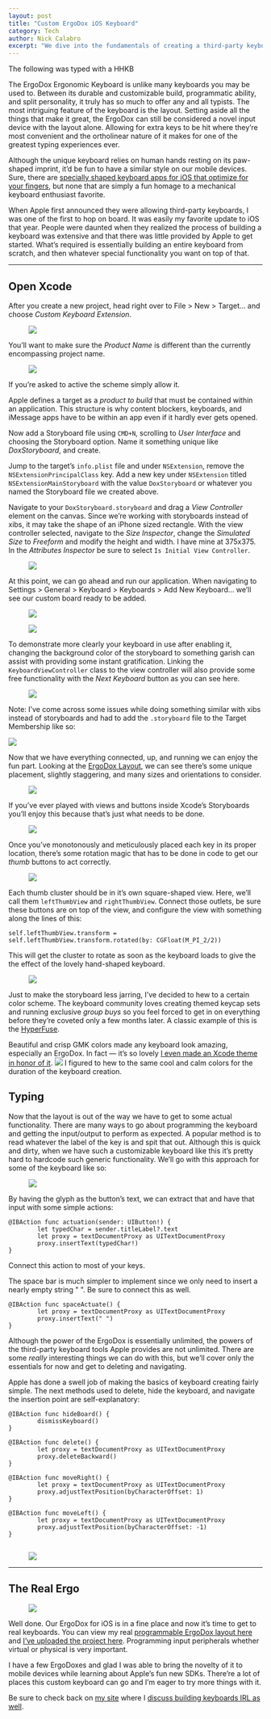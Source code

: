 ```yaml
---
layout: post
title: "Custom ErgoDox iOS Keyboard"
category: Tech
author: Nick Calabro
excerpt: "We dive into the fundamentals of creating a third-party keyboard for iOS while having some fun making it just like the fan-favorite: ErgoDox."
---
```


<meta name="twitter:card" content="summary" />
<meta name="twitter:site" content="@NickCalabs" />
<meta name="twitter:title" content="{{ page.title }}" />
<meta name="twitter:description" content="Nick Calabro's Blog" />

<div class="message">The following was typed with a HHKB</div>

<p>The ErgoDox Ergonomic Keyboard is unlike many keyboards you may be used to. Between its durable and customizable build, programmatic ability, and split personality, it truly has so much to offer any and all typists. The most intriguing feature of the keyboard is the layout. Setting aside all the things that make it great, the ErgoDox can still be considered a novel input device with the layout alone. Allowing for extra keys to be hit where they’re most convenient and the ortholinear nature of it makes for one of the greatest typing experiences ever. </p>

<p>Although the unique keyboard relies on human hands resting on its paw-shaped imprint, it’d be fun to have a similar style on our mobile devices. Sure, there are <a href="https://itunes.apple.com/us/app/word-flow-keyboard-english/id1077864246?mt=8">specially shaped keyboard apps for iOS that optimize for your fingers</a>, but none that are simply a fun homage to a mechanical keyboard enthusiast favorite.</p>

<p>When Apple first announced they were allowing third-party keyboards, I was one of the first to hop on board. It was easily my favorite update to iOS that year. People were daunted when they realized the process of building a keyboard was extensive and that there was little provided by Apple to get started. What’s required is essentially building an entire keyboard from scratch, and then whatever special functionality you want on top of that. </p>

<hr />

<h2>Open Xcode</h2>

<p>After you create a new project, head right over to File &gt; New &gt; Target… and choose <em>Custom Keyboard Extension</em>.</p>

<figure><img src="img/targetdox.png"/></figure>

<p>You’ll want to make sure the <em>Product Name</em> is different than the currently encompassing project name. </p>

<figure><img src="img/nametargetdox.png"/></figure>

<p>If you’re asked to active the scheme simply allow it. </p>

<div class="message"><p>Apple defines a target as a <em>product to build</em> that must be contained within an application. This structure is why content blockers, keyboards, and iMessage apps have to be within an app even if it hardly ever gets opened.</p></div>

<p>Now add a Storyboard file using <code>CMD+N</code>, scrolling to <em>User Interface</em> and choosing the Storyboard option. Name it something unique like <em>DoxStoryboard</em>, and create. </p>

<p>Jump to the target’s <code>info.plist</code> file and under <code>NSExtension</code>, remove the <code>NSExtensionPrincipalClass</code> key. Add a new key under <code>NSExtension</code> titled <code>NSExtensionMainStoryboard</code> with the value <code>DoxStoryboard</code> or whatever you named the Storyboard file we created above. </p>

<p>Navigate to your <code>DoxStoryboard.storyboard</code> and drag a <em>View Controller</em> element on the canvas. Since we’re working with storyboards instead of xibs, it may take the shape of an iPhone sized rectangle. With the view controller selected, navigate to the <em>Size Inspector</em>, change the <em>Simulated Size</em> to <em>Freeform</em> and modify the height and width. I have mine at 375x375. In the <em>Attributes Inspector</em> be sure to select <code>Is Initial View Controller</code>. </p>

<figure><img src="img/emptystoryboarddox.png"/></figure>

<p>At this point, we can go ahead and run our application. When navigating to Settings &gt; General &gt; Keyboard &gt; Keyboards &gt; Add New Keyboard… we’ll see our custom board ready to be added. </p>

<figure><img src="img/addnewkeydox.png"/></figure>

<figure><img src="img/selectkeydox.png"/></figure>

<p>To demonstrate more clearly your keyboard in use after enabling it, changing the background color of the storyboard to something garish can assist with providing some instant gratification. Linking the <code>KeyboardViewController</code> class to the view controller will also provide some free functionality with the <em>Next Keyboard</em> button as you can see here.</p>

<figure><img src="img/keydoxinuse.png"/></figure>

<div class="message"><p>Note: I’ve come across some issues while doing something similar with xibs instead of storyboards and had to add the <code>.storyboard</code> file to the Target Membership like so:</p>
<p><img src="img/targetmembdox.png"/></p></div>

<p>Now that we have everything connected, up, and running we can enjoy the fun part. Looking at the <a href="https://www.massdrop.com/configurator/ergodox">ErgoDox Layout</a>, we can see there’s some unique placement, slightly staggering, and many sizes and orientations to consider. </p>

<figure><img src="img/emptdoxlayout.png"/></figure>

<p>If you’ve ever played with views and buttons inside Xcode’s Storyboards you’ll enjoy this because that’s just what needs to be done. </p>

<figure><img src="img/redbuttonsdox.png"/></figure>

<p>Once you’ve monotonously and meticulously placed each key in its proper location, there’s some rotation magic that has to be done in code to get our <em>thumb</em> buttons to act correctly. </p>

<figure><img src="img/clusterviewdox.png"/></figure>

<p>Each thumb cluster should be in it’s own square-shaped view. Here, we’ll call them <code>leftThumbView</code> and <code>rightThumbView</code>. Connect those outlets, be sure these buttons are on top of the view, and configure the view with something along the lines of this:</p>

<pre><code>self.leftThumbView.transform = self.leftThumbView.transform.rotated(by: CGFloat(M_PI_2/2))
</code></pre>

<p>This will get the cluster to rotate as soon as the keyboard loads to give the the effect of the lovely hand-shaped keyboard. </p>

<figure><img src="img/outlineviewdox.png"/></figure>

<div class="message"><p>Just to make the storyboard less jarring, I’ve decided to hew to a certain color scheme. The keyboard community loves creating themed keycap sets and running exclusive <em>group buys</em> so you feel forced to get in on everything before they’re coveted only a few months later. A classic example of this is the <a href="https://originative.co/products/hyperfuse">HyperFuse</a>.</p>

<p>Beautiful and crisp GMK colors made any keyboard look amazing, especially an ErgoDox. In fact — it’s so lovely <a href="https://github.com/NickCalabs/Hyperfuse">I even made an Xcode theme in honor of it</a>. <img src="img/hyperdox.png"/> I figured to hew to the same cool and calm colors for the duration of the keyboard creation.</p></div>

<h2>Typing</h2>

<p>Now that the layout is out of the way we have to get to some actual functionality. There are many ways to go about programming the keyboard and getting the input/output to perform as expected. A popular method is to read whatever the label of the key is and spit that out. Although this is quick and dirty, when we have such a customizable keyboard like this it’s pretty hard to hardcode such generic functionality. We’ll go with this approach for some of the keyboard like so:</p>

<figure><img src="img/completeicondox.png"/></figure>

<p>By having the glyph as the button’s text, we can extract that and have that input with some simple actions:</p>

<pre><code>@IBAction func actuation(sender: UIButton!) {
        let typedChar = sender.titleLabel?.text
        let proxy = textDocumentProxy as UITextDocumentProxy
        proxy.insertText(typedChar!)
}
</code></pre>

<p>Connect this action to most of your keys.</p>

<p>The space bar is much simpler to implement since we only need to insert a nearly empty string &quot; &quot;. Be sure to connect this as well.</p>

<pre><code>@IBAction func spaceActuate() {
        let proxy = textDocumentProxy as UITextDocumentProxy
        proxy.insertText(&quot; &quot;)
}
</code></pre>

<p>Although the power of the ErgoDox is essentially unlimited, the powers of the third-party keyboard tools Apple provides are not unlimited. There are some <em>really</em> interesting things we can do with this, but we’ll cover only the essentials for now and get to deleting and navigating.</p>

<p>Apple has done a swell job of making the basics of keyboard creating fairly simple. The next methods used to delete, hide the keyboard, and navigate the insertion point are self-explanatory:</p>

<pre><code>@IBAction func hideBoard() {
        dismissKeyboard()
}
    
@IBAction func delete() {
        let proxy = textDocumentProxy as UITextDocumentProxy
        proxy.deleteBackward()
}
    
@IBAction func moveRight() {
        let proxy = textDocumentProxy as UITextDocumentProxy
        proxy.adjustTextPosition(byCharacterOffset: 1)
}
    
@IBAction func moveLeft() {
        let proxy = textDocumentProxy as UITextDocumentProxy
        proxy.adjustTextPosition(byCharacterOffset: -1)
}

</code></pre>

<figure><img src="img/erg.gif"/></figure>

<hr />

<h2>The Real Ergo</h2>

<figure><img src="img/mydox.png"/></figure>

<p>Well done. Our ErgoDox for iOS is in a fine place and now it’s time to get to real keyboards. You can view my real <a href="https://github.com/NickCalabs/ErgodoxLayout">programmable ErgoDox layout here</a> and <a href="https://github.com/NickCalabs/ErgoDoxiOS">I’ve uploaded the project here</a>. Programming input peripherals whether virtual or physical is very important.</p>

<p>I have a few ErgoDoxes and glad I was able to bring the novelty of it to mobile devices while learning about Apple’s fun new SDKs. There’re a lot of places this custom keyboard can go and I’m eager to try more things with it. </p>

<p>Be sure to check back on <a href="nickcalabro.com">my site</a> where I <a href="http://nickcalabro.com/TEX-Yoda-Build-Log-and-Review">discuss building keyboards IRL as well</a>. </p>
